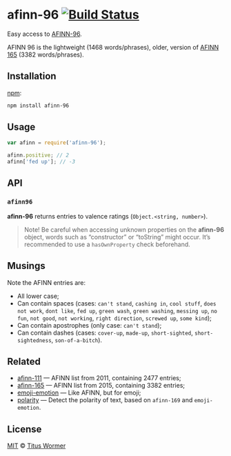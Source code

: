# afinn-96 [![Build Status][travis-badge]][travis]

Easy access to [AFINN-96][afinn96].

AFINN 96 is the lightweight (1468 words/phrases), older, version of
[AFINN 165][afinn165] (3382 words/phrases).

## Installation

[npm][npm-install]:

```bash
npm install afinn-96
```

## Usage

```js
var afinn = require('afinn-96');

afinn.positive; // 2
afinn['fed up']; // -3
```

## API

### `afinn96`

**afinn-96** returns entries to valence ratings (`Object.<string, number>`).

> Note!  Be careful when accessing unknown properties on the
> **afinn-96** object, words such as “constructor” or “toString”
> might occur.  It’s recommended to use a `hasOwnProperty` check
> beforehand.

## Musings

Note the AFINN entries are:

*   All lower case;
*   Can contain spaces (cases: `can't stand`, `cashing in`,
    `cool stuff`, `does not work`, `dont like`, `fed up`, `green wash`,
    `green washing`, `messing up`, `no fun`, `not good`, `not working`,
    `right direction`, `screwed up`, `some kind`);
*   Can contain apostrophes (only case: `can't stand`);
*   Can contain dashes (cases: `cover-up`, `made-up`, `short-sighted`,
    `short-sightedness`, `son-of-a-bitch`).

## Related

*   [afinn-111](https://github.com/wooorm/afinn-111)
    — AFINN list from 2011, containing 2477 entries;
*   [afinn-165](https://github.com/wooorm/afinn-165)
    — AFINN list from 2015, containing 3382 entries;
*   [emoji-emotion](https://github.com/wooorm/emoji-emotion)
    — Like AFINN, but for emoji;
*   [polarity](https://github.com/wooorm/polarity)
    — Detect the polarity of text, based on `afinn-169` and `emoji-emotion`.

## License

[MIT][license] © [Titus Wormer][author]

<!-- Definitions -->

[travis-badge]: https://img.shields.io/travis/wooorm/afinn-96.svg

[travis]: https://travis-ci.org/wooorm/afinn-96

[npm-install]: https://docs.npmjs.com/cli/install

[license]: LICENSE

[author]: http://wooorm.com

[afinn96]: http://www2.imm.dtu.dk/pubdb/views/publication_details.php?id=6010

[afinn165]: https://github.com/wooorm/afinn-165
